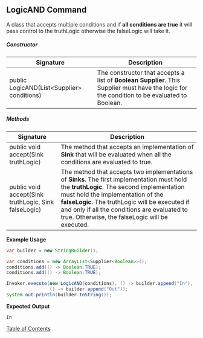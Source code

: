 ## LogicAND Command
A class that accepts multiple conditions and if **all conditions are true** it will pass control to the truthLogic otherwise the falseLogic will take it.

##### Constructor

| Signature                                           | Description                                                  |
| --------------------------------------------------- | ------------------------------------------------------------ |
| public LogicAND(List<Supplier<Boolean>> conditions) | The constructor that accepts a list of **Boolean Supplier**. This Supplier must have the logic for the condition to be evaluated to Boolean. |

##### Methods

| Signature                           | Description |
| ----------------------------------- | ----------- |
| public void accept(Sink truthLogic) | The method that accepts an implementation of **Sink** that will be evaluated when all the conditions are evaluated to true. |
| public void accept(Sink truthLogic, Sink falseLogic) | The method that accepts two implementations of **Sinks**. The first implementation must hold the **truthLogic**. The second implementation must hold the implementation of the **falseLogic**. The truthLogic will be executed if and only if all the conditions are evaluated to true. Otherwise, the falseLogic will be executed. |

**Example Usage**

```java
var builder = new StringBuilder();

var conditions = new ArrayList<Supplier<Boolean>>();
conditions.add(() -> Boolean.TRUE);
conditions.add(() -> Boolean.TRUE);

Invoker.execute(new LogicAND(conditions), () -> builder.append("In"), 
                () -> builder.append("Out"));
System.out.println(builder.toString());
```

**Expected Output**

```
In
```

[Table of Contents](USER_GUIDE_TOC.md)

